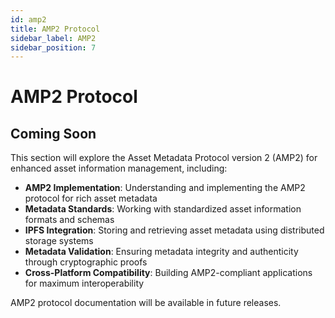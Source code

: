 ```yaml
---
id: amp2
title: AMP2 Protocol
sidebar_label: AMP2
sidebar_position: 7
---
```


# AMP2 Protocol

## Coming Soon

This section will explore the Asset Metadata Protocol version 2 (AMP2) for enhanced asset information management, including:

- **AMP2 Implementation**: Understanding and implementing the AMP2 protocol for rich asset metadata
- **Metadata Standards**: Working with standardized asset information formats and schemas
- **IPFS Integration**: Storing and retrieving asset metadata using distributed storage systems
- **Metadata Validation**: Ensuring metadata integrity and authenticity through cryptographic proofs
- **Cross-Platform Compatibility**: Building AMP2-compliant applications for maximum interoperability

AMP2 protocol documentation will be available in future releases.